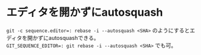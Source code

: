 # エディタを開かずにautosquash

`git -c sequence.editor=: rebase -i --autosquash <SHA>` のようにするとエディタを開かずにautosquashできる。  
`GIT_SEQUENCE_EDITOR=: git rebase -i --autosquash <SHA>` でも可。
